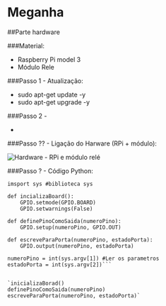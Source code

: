 # Meganha
##Parte hardware

###Material:

* Raspberry Pi model 3
* Módulo Rele 

###Passo 1 - Atualização:

* sudo apt-get update -y
* sudo apt-get upgrade -y

###Passo 2 - 

* 


###Passo ?? - Ligação do Harware (RPi + módulo):

![Hardware - RPi e módulo relé](https://i.imgur.com/Ax7tEyQ.png)


###Passo ? - Código Python:

```import RPi.GPIO #biblioteca GPIO
imsport sys #biblioteca sys

def incializaBoard():
    GPIO.setmode(GPIO.BOARD)
    GPIO.setwarnings(False)
    
def definePinoComoSaida(numeroPino):
    GPIO.setup(numeroPino, GPIO.OUT)

def escreveParaPorta(numeroPino, estadoPorta):
    GPIO.output(numeroPino, estadoPorta)
    
numeroPino = int(sys.argv[1]) #Ler os parametros
estadoPorta = int(sys.argv[2])```


`inicializaBorad()
definePinoComoSaida(numeroPino)
escreveParaPorta(numeroPino, estadoPorta)`
